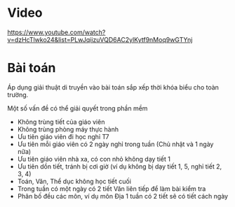 # Video
https://www.youtube.com/watch?v=dzHcTlwko24&list=PLwJqiizuVQD6AC2ylKytf9nMoq9wGTYnj

# Bài toán
Áp dụng giải thuật di truyền vào bài toán sắp xếp thời khóa biểu cho toàn trường.

Một số vấn đề có thể giải quyết trong phần mềm
- Không trùng tiết của giáo viên
- Không trùng phòng máy thực hành
- Ưu tiên giáo viên đi học nghỉ T7
- Ưu tiên mỗi giáo viên có 2 ngày nghỉ trong tuần (Chủ nhật và 1 ngày nữa)
- Ưu tiên giáo viên nhà xa, có con nhỏ không dạy tiết 1
- Ưu tiên dồn tiết, tránh bị cơi giờ (ví dụ không bị dạy tiết 1, 5, nghỉ tiết 2, 3, 4)
- Toán, Văn, Thể dục không học tiết cuối
- Trong tuần có một ngày có 2 tiết Văn liên tiếp để làm bài kiểm tra
- Phân bố đều các môn, ví dụ môn Địa 1 tuần có 2 tiết sẽ có tiết cách ngày
